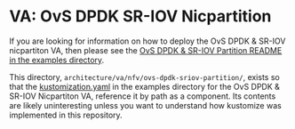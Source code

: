 # VA: OvS DPDK SR-IOV Nicpartition

If you are looking for information on how to deploy the OvS DPDK & SR-IOV
nicpartiton VA, then please see the
[OvS DPDK & SR-IOV Partition README in the examples directory](../../../examples/va/nfv/ovs-dpdk-sriov-partition/README.md).

This directory, `architecture/va/nfv/ovs-dpdk-sriov-partition/`, exists so that the
[kustomization.yaml](../../../examples/va/nfv/ovs-dpdk-sriov-nicpartitoin/kustomization.yaml)
in the examples directory for the OvS DPDK & SR-IOV Nicpartiton VA, reference it by path as a
component. Its contents are likely uninteresting unless you want to
understand how kustomize was implemented in this repository.
